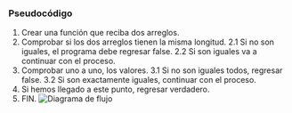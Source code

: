 ### Pseudocódigo
1. Crear una función que reciba dos arreglos.
2. Comprobar si los dos arreglos tienen la misma longitud.
    2.1 Si no son iguales, el programa debe regresar false.
    2.2 Si son iguales va a continuar con el proceso.
3. Comprobar uno a uno, los valores.
    3.1 Si no son iguales todos, regresar false.
    3.2 Si son exactamente iguales, continuar con el proceso.
4. Si hemos llegado a este punto, regresar verdadero.
5. FIN.
![Diagrama de flujo](Diagrama.jpg)
